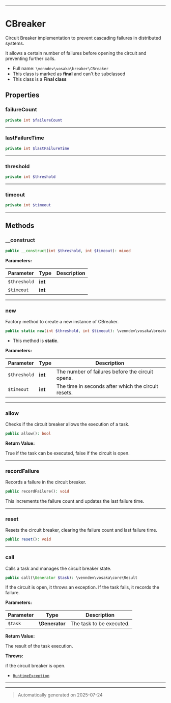 ***

# CBreaker

Circuit Breaker implementation to prevent cascading failures in distributed systems.

It allows a certain number of failures before opening the circuit and preventing further calls.

* Full name: `\venndev\vosaka\breaker\CBreaker`
* This class is marked as **final** and can't be subclassed
* This class is a **Final class**



## Properties


### failureCount



```php
private int $failureCount
```






***

### lastFailureTime



```php
private int $lastFailureTime
```






***

### threshold



```php
private int $threshold
```






***

### timeout



```php
private int $timeout
```






***

## Methods


### __construct



```php
public __construct(int $threshold, int $timeout): mixed
```








**Parameters:**

| Parameter | Type | Description |
|-----------|------|-------------|
| `$threshold` | **int** |  |
| `$timeout` | **int** |  |





***

### new

Factory method to create a new instance of CBreaker.

```php
public static new(int $threshold, int $timeout): \venndev\vosaka\breaker\CBreaker
```



* This method is **static**.




**Parameters:**

| Parameter | Type | Description |
|-----------|------|-------------|
| `$threshold` | **int** | The number of failures before the circuit opens. |
| `$timeout` | **int** | The time in seconds after which the circuit resets. |





***

### allow

Checks if the circuit breaker allows the execution of a task.

```php
public allow(): bool
```









**Return Value:**

True if the task can be executed, false if the circuit is open.




***

### recordFailure

Records a failure in the circuit breaker.

```php
public recordFailure(): void
```

This increments the failure count and updates the last failure time.










***

### reset

Resets the circuit breaker, clearing the failure count and last failure time.

```php
public reset(): void
```












***

### call

Calls a task and manages the circuit breaker state.

```php
public call(\Generator $task): \venndev\vosaka\core\Result
```

If the circuit is open, it throws an exception.
If the task fails, it records the failure.






**Parameters:**

| Parameter | Type | Description |
|-----------|------|-------------|
| `$task` | **\Generator** | The task to be executed. |


**Return Value:**

The result of the task execution.



**Throws:**
<p>if the circuit breaker is open.</p>

- [`RuntimeException`](../../../RuntimeException.md)



***


***
> Automatically generated on 2025-07-24
